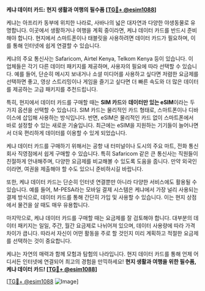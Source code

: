 **케냐 데이터 카드: 현지 생활과 여행의 필수품 [[TG💪+ @esim1088](https://t.me/s/esim1088)]**

케냐는 아프리카 동부에 위치한 나라로, 사바나의 넓은 대자연과 다양한 야생동물로 유명합니다. 이곳에서 생활하거나 여행을 계획 중이라면, 케냐 데이터 카드를 반드시 준비해야 합니다. 현지에서 스마트폰이나 태블릿을 사용하려면 데이터 카드가 필요하며, 이를 통해 인터넷에 쉽게 연결할 수 있습니다.

케냐의 주요 통신사는 Safaricom, Airtel Kenya, Telkom Kenya 등이 있습니다. 이 업체들은 각기 다른 데이터 패키지를 제공하며, 사용자의 필요에 따라 선택할 수 있습니다. 예를 들어, 단순히 메시지 보내거나 소셜 미디어를 사용하고 싶다면 저렴한 요금제를 선택하면 좋고, 영상 스트리밍이나 게임을 즐기고 싶다면 더 빠른 속도와 더 많은 데이터를 제공하는 고급 패키지를 추천드립니다.

특히, 현지에서 데이터 카드를 구매할 때는 **SIM 카드**와 **데이터만 있는 eSIM**이라는 두 가지 옵션을 선택할 수 있습니다. SIM 카드는 물리적인 카드 형태로, 스마트폰이나 디바이스에 삽입해 사용하는 방식입니다. 반면, eSIM은 물리적인 카드 없이 스마트폰에서 바로 설정할 수 있는 새로운 기술입니다. 최근에는 eSIM을 지원하는 기기들이 늘어나면서 더욱 편리하게 데이터를 이용할 수 있게 되었습니다.

케냐 데이터 카드를 구매하기 위해서는 공항 내 터미널이나 도시의 주요 마트, 전화 통신회사 직영점에서 쉽게 구매할 수 있습니다. 특히 Safaricom 같은 큰 통신사는 직원들이 친절하게 안내해주며, 다양한 요금제를 비교해볼 수 있도록 도움을 줍니다. 만약 외국인이라면, 여권을 제출해야 할 수도 있으니 준비하시길 바랍니다.

또한, 케냐 데이터 카드는 단순히 인터넷 연결뿐만 아니라 다양한 서비스에도 활용될 수 있습니다. 예를 들어, M-PESA라는 모바일 결제 시스템은 케냐에서 가장 널리 사용되는 결제 방식으로, 데이터 카드를 통해 간단히 가입 및 사용할 수 있습니다. 이는 현지 상점에서 물건을 살 때도 매우 유용합니다.

마지막으로, 케냐 데이터 카드를 구매할 때는 요금제를 잘 검토해야 합니다. 대부분의 데이터 패키지는 일일, 주간, 월간 요금제로 나뉘어져 있으며, 데이터 사용량에 따라 가격 차이가 큽니다. 따라서 자신이 어떤 활동을 주로 할 것인지 미리 계획하고 적절한 요금제를 선택하는 것이 중요합니다.

케냐는 자연의 매력과 함께 모험과 탐험의 나라입니다. 현지 데이터 카드를 통해 언제 어디서든 인터넷에 연결되어 최고의 경험을 만끽하세요! **현지 생활과 여행을 위한 필수품, 케냐 데이터 카드! [[TG💪+ @esim1088](https://t.me/s/esim1088)]**

[[TG💪+ @esim1088](https://t.me/s/esim1088) ![Image](https://i.postimg.cc/Y0z9fWf4/image.png)]